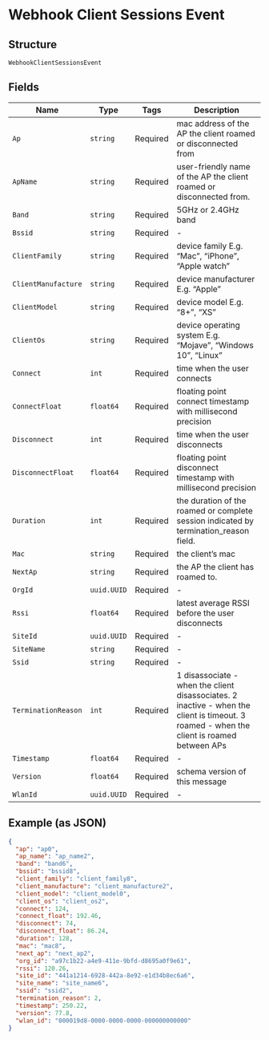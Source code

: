
# Webhook Client Sessions Event

## Structure

`WebhookClientSessionsEvent`

## Fields

| Name | Type | Tags | Description |
|  --- | --- | --- | --- |
| `Ap` | `string` | Required | mac address of the AP the client roamed or disconnected from |
| `ApName` | `string` | Required | user-friendly name of the AP the client roamed or disconnected from. |
| `Band` | `string` | Required | 5GHz or 2.4GHz band |
| `Bssid` | `string` | Required | - |
| `ClientFamily` | `string` | Required | device family E.g. “Mac”, “iPhone”, “Apple watch” |
| `ClientManufacture` | `string` | Required | device manufacturer E.g. “Apple” |
| `ClientModel` | `string` | Required | device model E.g. “8+”, “XS” |
| `ClientOs` | `string` | Required | device operating system E.g. “Mojave”, “Windows 10”, “Linux” |
| `Connect` | `int` | Required | time when the user connects |
| `ConnectFloat` | `float64` | Required | floating point connect timestamp with millisecond precision |
| `Disconnect` | `int` | Required | time when the user disconnects |
| `DisconnectFloat` | `float64` | Required | floating point disconnect timestamp with millisecond precision |
| `Duration` | `int` | Required | the duration of the roamed or complete session indicated by termination_reason field. |
| `Mac` | `string` | Required | the client’s mac |
| `NextAp` | `string` | Required | the AP the client has roamed to. |
| `OrgId` | `uuid.UUID` | Required | - |
| `Rssi` | `float64` | Required | latest average RSSI before the user disconnects |
| `SiteId` | `uuid.UUID` | Required | - |
| `SiteName` | `string` | Required | - |
| `Ssid` | `string` | Required | - |
| `TerminationReason` | `int` | Required | 1 disassociate - when the client disassociates. 2 inactive - when the client is timeout. 3 roamed - when the client is roamed between APs |
| `Timestamp` | `float64` | Required | - |
| `Version` | `float64` | Required | schema version of this message |
| `WlanId` | `uuid.UUID` | Required | - |

## Example (as JSON)

```json
{
  "ap": "ap0",
  "ap_name": "ap_name2",
  "band": "band6",
  "bssid": "bssid8",
  "client_family": "client_family8",
  "client_manufacture": "client_manufacture2",
  "client_model": "client_model0",
  "client_os": "client_os2",
  "connect": 124,
  "connect_float": 192.46,
  "disconnect": 74,
  "disconnect_float": 86.24,
  "duration": 128,
  "mac": "mac8",
  "next_ap": "next_ap2",
  "org_id": "a97c1b22-a4e9-411e-9bfd-d8695a0f9e61",
  "rssi": 120.26,
  "site_id": "441a1214-6928-442a-8e92-e1d34b8ec6a6",
  "site_name": "site_name6",
  "ssid": "ssid2",
  "termination_reason": 2,
  "timestamp": 250.22,
  "version": 77.8,
  "wlan_id": "000019d8-0000-0000-0000-000000000000"
}
```

